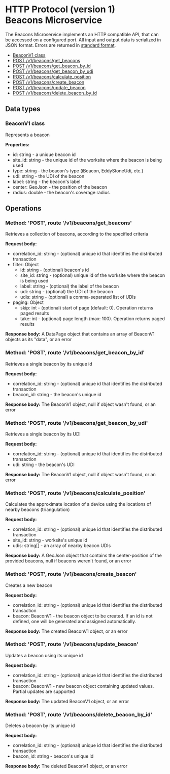 # HTTP Protocol (version 1) <br/> Beacons Microservice

The Beacons Microservice implements an HTTP compatible API, that can be accessed on a configured port.
All input and output data is serialized in JSON format. Errors are returned in [standard format]().

* [BeaconV1 class](#class)
* [POST /v1/beacons/get_beacons](#operation1)
* [POST /v1/beacons/get_beacon_by_id](#operation2)
* [POST /v1/beacons/get_beacon_by_udi](#operation3)
* [POST /v1/beacons/calculate_position](#operation4)
* [POST /v1/beacons/create_beacon](#operation5)
* [POST /v1/beacons/update_beacon](#operation6)
* [POST /v1/beacons/delete_beacon_by_id](#operation7)

## Data types

### <a name="class"></a> BeaconV1 class

Represents a beacon

**Properties:**
- id: string - a unique beacon id
- site_id: string - the unique id of the worksite where the beacon is being used
- type: string - the beacon's type (iBeacon, EddyStoneUdi, etc.)
- udi: string - the UDI of the beacon
- label: string - the beacon's label
- center: GeoJson - the position of the beacon
- radius: double - the beacon's coverage radius

## Operations

### <a name="operation1"></a> Method: 'POST', route '/v1/beacons/get_beacons'

Retrieves a collection of beacons, according to the specified criteria

**Request body:** 
- correlation_id: string - (optional) unique id that identifies the distributed transaction
- filter: Object
  - id: string - (optional) beacon's id
  - site_id: string - (optional) unique id of the worksite where the beacon is being used
  - label: string - (optional) the label of the beacon
  - udi: string - (optional) the UDI of the beacon
  - udis: string - (optional) a comma-separated list of UDIs
- paging: Object
  - skip: int - (optional) start of page (default: 0). Operation returns paged results
  - take: int - (optional) page length (max: 100). Operation returns paged results

**Response body:**
A DataPage<BeaconV1> object that contains an array of BeaconV1 objects as its "data", or an error

### <a name="operation2"></a> Method: 'POST', route '/v1/beacons/get_beacon_by_id'

Retrieves a single beacon by its unique id

**Request body:** 
- correlation_id: string - (optional) unique id that identifies the distributed transaction
- beacon_id: string - the beacon's unique id

**Response body:**
The BeaconV1 object, null if object wasn't found, or an error 

### <a name="operation3"></a> Method: 'POST', route '/v1/beacons/get_beacon_by_udi'

Retrieves a single beacon by its UDI

**Request body:** 
- correlation_id: string - (optional) unique id that identifies the distributed transaction
- udi: string - the beacon's UDI

**Response body:**
The BeaconV1 object, null if object wasn't found, or an error 

### <a name="operation4"></a> Method: 'POST', route '/v1/beacons/calculate_position'

Calculates the approximate location of a device using the locations of nearby beacons (triangulation)

**Request body:** 
- correlation_id: string - (optional) unique id that identifies the distributed transaction
- site_id: string - worksite's unique id
- udis: string[] - an array of nearby beacon UDIs

**Response body:**
A GeoJson object that contains the center-position of the provided beacons, null if beacons weren't found, or an error 

### <a name="operation5"></a> Method: 'POST', route '/v1/beacons/create_beacon'

Creates a new beacon

**Request body:**
- correlation_id: string - (optional) unique id that identifies the distributed transaction
- beacon: BeaconV1 - the beacon object to be created. If an id is not defined, one will be generated and assigned automatically.

**Response body:**
The created BeaconV1 object, or an error

### <a name="operation6"></a> Method: 'POST', route '/v1/beacons/update_beacon'

Updates a beacon using its unique id

**Request body:** 
- correlation_id: string - (optional) unique id that identifies the distributed transaction
- beacon: BeaconV1 - new beacon object containing updated values. Partial updates are supported

**Response body:**
The updated BeaconV1 object, or an error 
 
### <a name="operation6"></a> Method: 'POST', route '/v1/beacons/delete_beacon_by_id'

Deletes a beacon by its unique id

**Request body:** 
- correlation_id: string - (optional) unique id that identifies the distributed transaction
- beacon_id: string - beacon's unique id

**Response body:**
The deleted BeaconV1 object, or an error